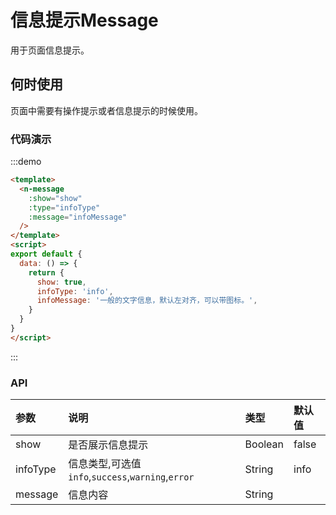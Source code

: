 
# 信息提示Message

用于页面信息提示。

## 何时使用

页面中需要有操作提示或者信息提示的时候使用。

### 代码演示

:::demo
```html
<template>
  <n-message
    :show="show"
    :type="infoType"
    :message="infoMessage"
  />
</template>
<script>
export default {
  data: () => {
    return {
      show: true,
      infoType: 'info',
      infoMessage: '一般的文字信息，默认左对齐，可以带图标。',
    }
  }
}
</script>
```
:::

### API

| 参数 | 说明 | 类型 | 默认值 |
| :--- | :--- | :--- | :--- |
| show | 是否展示信息提示 | Boolean | false |
| infoType | 信息类型,可选值`info`,`success`,`warning`,`error` | String | info |
| message    | 信息内容 | String     |  |